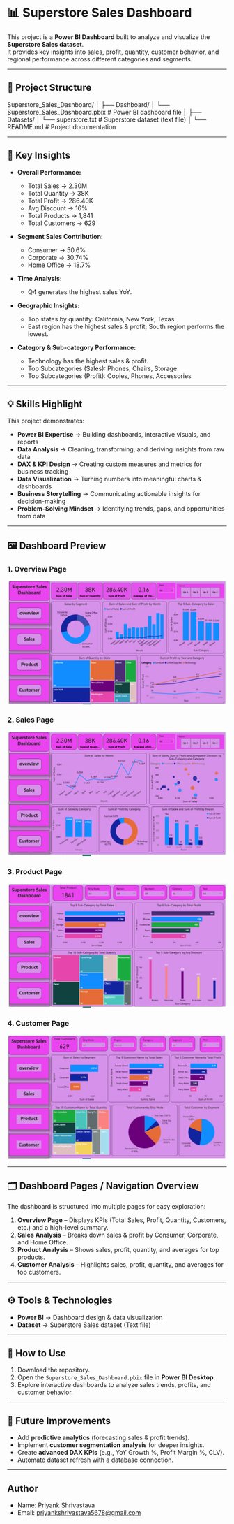 # 📊 Superstore Sales Dashboard  

This project is a **Power BI Dashboard** built to analyze and visualize the **Superstore Sales dataset**.  
It provides key insights into sales, profit, quantity, customer behavior, and regional performance across different categories and segments.  

---

## 📂 Project Structure  
Superstore_Sales_Dashboard/
│
├── Dashboard/
│ └── Superstore_Sales_Dashboard.pbix # Power BI dashboard file
│
├── Datasets/
│ └── superstore.txt # Superstore dataset (text file)
│
└── README.md # Project documentation

---

## 📑 Key Insights  

- **Overall Performance:**  
  - Total Sales → 2.30M  
  - Total Quantity → 38K  
  - Total Profit → 286.40K  
  - Avg Discount → 16%  
  - Total Products → 1,841  
  - Total Customers → 629  

- **Segment Sales Contribution:**  
  - Consumer → 50.6%  
  - Corporate → 30.74%  
  - Home Office → 18.7%  

- **Time Analysis:**  
  - Q4 generates the highest sales YoY.  

- **Geographic Insights:**  
  - Top states by quantity: California, New York, Texas  
  - East region has the highest sales & profit; South region performs the lowest.  

- **Category & Sub-category Performance:**  
  - Technology has the highest sales & profit.  
  - Top Subcategories (Sales): Phones, Chairs, Storage  
  - Top Subcategories (Profit): Copies, Phones, Accessories  

---

## 💡 Skills Highlight  

This project demonstrates:  

- **Power BI Expertise** → Building dashboards, interactive visuals, and reports  
- **Data Analysis** → Cleaning, transforming, and deriving insights from raw data  
- **DAX & KPI Design** → Creating custom measures and metrics for business tracking  
- **Data Visualization** → Turning numbers into meaningful charts & dashboards  
- **Business Storytelling** → Communicating actionable insights for decision-making  
- **Problem-Solving Mindset** → Identifying trends, gaps, and opportunities from data  

---

## 🖼️ Dashboard Preview  

### 1. Overview Page  
![Overview Dashboard](Images/Overview.png)  

### 2. Sales Page  
![Sales Dashboard](Images/sales.png)  

### 3. Product Page 
![Product Dashboard](Images/product.png)  

### 4. Customer Page
![Customer Dashboard](Images/customer.png)   

---

## 🗂️ Dashboard Pages / Navigation Overview  

The dashboard is structured into multiple pages for easy exploration:  

1. **Overview Page** – Displays KPIs (Total Sales, Profit, Quantity, Customers, etc.) and a high-level summary.  
2. **Sales Analysis** – Breaks down sales & profit by Consumer, Corporate, and Home Office.  
3. **Product Analysis** – Shows sales, profit, quantity, and averages for top products.  
4. **Customer Analysis** – Highlights sales, profit, quantity, and averages for top customers. 

---

## ⚙️ Tools & Technologies  

- **Power BI** → Dashboard design & data visualization  
- **Dataset** → Superstore Sales dataset (Text file)  

---

## 🚀 How to Use  

1. Download the repository.  
2. Open the `Superstore_Sales_Dashboard.pbix` file in **Power BI Desktop**.  
3. Explore interactive dashboards to analyze sales trends, profits, and customer behavior.  

---

## 🌱 Future Improvements  

- Add **predictive analytics** (forecasting sales & profit trends).  
- Implement **customer segmentation analysis** for deeper insights.  
- Create **advanced DAX KPIs** (e.g., YoY Growth %, Profit Margin %, CLV).  
- Automate dataset refresh with a database connection.  

---

## Author
- Name: Priyank Shrivastava
- Email: priyankshrivastava5678@gmail.com